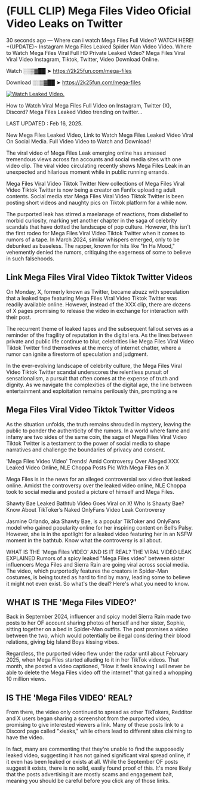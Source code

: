 # (FULL CLIP) Mega Files Video Oficial Video Leaks on Twitter

30 seconds ago — Where can i watch Mega Files Full Video? WATCH HERE! +(UPDATE)~ Instagram Mega Files Leaked Spider Man Video Video. Where to Watch Mega Files Viral Full HD Private Leaked Video? Mega Files Viral Viral Video Instagram, Tiktok, Twitter, Video Download Online.

Watch ░░▒▓██ ➤ https://2k25fun.com/mega-files

Download ░░▒▓██ ➤ https://2k25fun.com/mega-files

[![Watch Leaked Video.](https://miro.medium.com/v2/resize:fit:828/format:webp/1*cilzJN44JGOrTw9NJCrNHA.gif "Watch Leaked Video")](https://2k25fun.com/mega-files)

How to Watch Viral Mega Files Full Video on Instagram, Twitter (X), Discord? Mega Files Leaked Video trending on twitter...

LAST UPDATED : Feb 16, 2025.

New Mega Files Leaked Video, Link to Watch Mega Files Leaked Video Viral On Social Media. Full Video Video to Watch and Download!

The viral video of Mega Files Leak emerging online has amassed tremendous views across fan accounts and social media sites with one video clip. The viral video circulating recently shows Mega Files Leak in an unexpected and hilarious moment while in public running errands.

Mega Files Viral Video Tiktok Twitter New collections of Mega Files Viral Video Tiktok Twitter is now being a creator on Fanfix uploading adult contents. Social media star Mega Files Viral Video Tiktok Twitter is been posting short videos and naughty pics on Tiktok platform for a while now.

The purported leak has stirred a maelanage of reactions, from disbelief to morbid curiosity, marking yet another chapter in the saga of celebrity scandals that have dotted the landscape of pop culture. However, this isn't the first rodeo for Mega Files Viral Video Tiktok Twitter when it comes to rumors of a tape. In March 2024, similar whispers emerged, only to be debunked as baseless. The rapper, known for hits like "In Ha Mood," vehemently denied the rumors, critiquing the eagerness of some to believe in such falsehoods.

## Link Mega Files Viral Video Tiktok Twitter Videos

On Monday, X, formerly known as Twitter, became abuzz with speculation that a leaked tape featuring Mega Files Viral Video Tiktok Twitter was readily available online. However, instead of the XXX clip, there are dozens of X pages promising to release the video in exchange for interaction with their post.

The recurrent theme of leaked tapes and the subsequent fallout serves as a reminder of the fragility of reputation in the digital era. As the lines between private and public life continue to blur, celebrities like Mega Files Viral Video Tiktok Twitter find themselves at the mercy of internet chatter, where a rumor can ignite a firestorm of speculation and judgment.

In the ever-evolving landscape of celebrity culture, the Mega Files Viral Video Tiktok Twitter scandal underscores the relentless pursuit of sensationalism, a pursuit that often comes at the expense of truth and dignity. As we navigate the complexities of the digital age, the line between entertainment and exploitation remains perilously thin, prompting a re

##  Mega Files Viral Video Tiktok Twitter Videos

As the situation unfolds, the truth remains shrouded in mystery, leaving the public to ponder the authenticity of the rumors. In a world where fame and infamy are two sides of the same coin, the saga of Mega Files Viral Video Tiktok Twitter is a testament to the power of social media to shape narratives and challenge the boundaries of privacy and consent.

'Mega Files Video Video' Trends! Amid Controversy Over Alleged XXX Leaked Video Online, NLE Choppa Posts Pic With Mega Files on X

Mega Files is in the news for an alleged controversial sex video that leaked online. Amidst the controversy over the leaked video online, NLE Choppa took to social media and posted a picture of himself and Mega Files.

Shawty Bae Leaked Bathtub Video Goes Viral on X! Who Is Shawty Bae? Know About TikToker’s Naked OnlyFans Video Leak Controversy

Jasmine Orlando, aka Shawty Bae, is a popular TikToker and OnlyFans model who gained popularity online for her inspiring content on Bell’s Palsy. However, she is in the spotlight for a leaked video featuring her in an NSFW moment in the bathtub. Know what the controversy is all about.

WHAT IS THE 'Mega Files VIDEO' AND IS IT REAL? THE VIRAL VIDEO LEAK EXPLAINED Rumors of a spicy leaked "Mega Files video" between sister influencers Mega Files and Sierra Rain are going viral across social media. The video, which purportedly features the creators in Spider-Man costumes, is being touted as hard to find by many, leading some to believe it might not even exist. So what's the deal? Here's what you need to know.

## WHAT IS THE 'Mega Files VIDEO?'

Back in September 2024, influencer and spicy model Sierra Rain made two posts to her OF account sharing photos of herself and her sister, Sophie, sitting together on a bed in Spider-Man outfits. The post promises a video between the two, which would potentially be illegal considering their blood relations, giving big Island Boys kissing vibes.

Regardless, the purported video flew under the radar until about February 2025, when Mega Files started alluding to it in her TikTok videos. That month, she posted a video captioned, "How it feels knowing I will never be able to delete the Mega Files video off the internet" that gained a whopping 10 million views.

## IS THE 'Mega Files VIDEO' REAL?

From there, the video only continued to spread as other TikTokers, Redditor and X users began sharing a screenshot from the purported video, promising to give interested viewers a link. Many of these posts link to a Discord page called "xleaks," while others lead to different sites claiming to have the video.

In fact, many are commenting that they're unable to find the supposedly leaked video, suggesting it has not gained significant viral spread online, if it even has been leaked or exists at all. While the September OF posts suggest it exists, there is no solid, easily found proof of this. It's more likely that the posts advertising it are mostly scams and engagement bait, meaning you should be careful before you click any of those links.